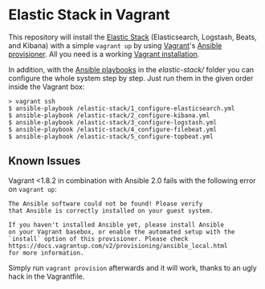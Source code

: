 # Elastic Stack in Vagrant

This repository will install the [Elastic Stack](https://www.elastic.co/products) (Elasticsearch, Logstash, Beats, and Kibana) with a simple `vagrant up` by using [Vagrant](https://www.vagrantup.com)'s [Ansible provisioner](https://www.vagrantup.com/docs/provisioning/ansible.html). All you need is a working [Vagrant installation](https://www.vagrantup.com/docs/installation/).

In addition, with the [Ansible playbooks](https://docs.ansible.com/ansible/playbooks.html) in the *elastic-stack/* folder you can configure the whole system step by step. Just run them in the given order inside the Vagrant box:

```
> vagrant ssh
$ ansible-playbook /elastic-stack/1_configure-elasticsearch.yml
$ ansible-playbook /elastic-stack/2_configure-kibana.yml
$ ansible-playbook /elastic-stack/3_configure-logstash.yml
$ ansible-playbook /elastic-stack/4_configure-filebeat.yml
$ ansible-playbook /elastic-stack/5_configure-topbeat.yml
```



## Known Issues

Vagrant <1.8.2 in combination with Ansible 2.0 fails with the following error on `vagrant up`:

```
The Ansible software could not be found! Please verify
that Ansible is correctly installed on your guest system.

If you haven't installed Ansible yet, please install Ansible
on your Vagrant basebox, or enable the automated setup with the
`install` option of this provisioner. Please check
https://docs.vagrantup.com/v2/provisioning/ansible_local.html
for more information.
```

Simply run `vagrant provision` afterwards and it will work, thanks to an ugly hack in the Vagrantfile.
